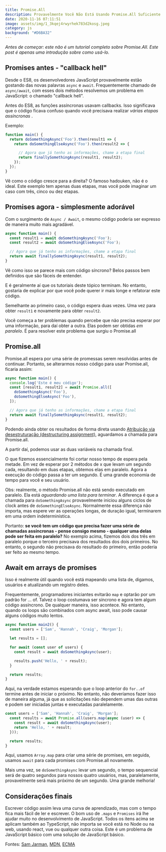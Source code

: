 ```yaml
---
title: Promise.All
description: Provavelmente Você Não Está Usando Promise.All Suficiente
date: 2020-11-16 07:11:51
image: assets/img/1_3kqej4rwyrhek783d2kosg.jpeg
category: js
background: "#D6BA32"
---
```

*Antes de começar: este não é um tutorial completo sobre Promise.All. Este post é apenas uma introdução sobre como usá-lo.*

## Promises antes - "callback hell"

Desde o ES8, os desenvolvedores JavaScript provavelmente estão gostando das novas palavras `async` e `await`. Frequentemente chamado de `async/await`, com esses dois métodos resolvemos um problema em JavaScript: o chamado "callback hell".

Antes do ES8, as funções assíncronas usavam callbacks. Isso significava que o código ficava confuso quando você precisava realizar *várias etapas assíncronas* .

Exemplo:

```javascript
function main() {
  return doSomethingAsync('Foo').then(result1 => {
    return doSomethingElseAsync('Foo').then(result2 => {

      // Agora que já tenho as informações, chame a etapa final
      return finallySomethingAsync(result1, result2);
    });
  });
}
```

Vê como o código cresce para a direita? O famoso hadouken, não é o ideal. Este exemplo tem apenas duas etapas, mas você pode imaginar um caso com três, cinco ou dez etapas.

## Promises agora - simplesmente adorável

Com o surgimento de `Async / Await`, o mesmo código poderia ser expresso de maneira muito mais agradável.

```javascript
async function main() {
  const result1 = await doSomethingAsync('Foo');
  const result2 = await doSomethingElseAsync('Foo');

  // Agora que já tenho as informações, chame a etapa final
  return await finallySomethingAsync(result1, result2);
}
```

Vê como isso se parece mais com código síncrono? Belos passos bem definidos que são fáceis de entender.

E é geralmente aí que os tutoriais deste tópico terminam. No entanto, gostaria de explicar por que você pode querer ir mais longe e refatorar este código.

Semelhante ao primeiro caso, o código espera duas vezes. Uma vez para obter `result1` e novamente para obter `result2`.

Você começa a ter problemas quando percebe que não precisa esperar por uma informação, para daí obter a outra. Elas podem ser obtidas *em paralelo*. É para resolver este problema que surgiu o Promise.all

## Promise.all

Promise.all espera por uma série de promessas serem resolvidas antes de continuar. Portanto, se alterarmos nosso código para usar Promise.all, ficaria assim:

```javascript
async function main() {
  console.log('Este é meu código');
  const [result1, result2] = await Promise.all([
    doSomethingAsync('Foo'),
    doSomethingElseAsync('Foo'),
  ]);

  // Agora que já tenho as informações, chame a etapa final
  return await finallySomethingAsync(result1, result2);
}
```

Podendo ainda obter os resultados de forma direta usando [Atribuição via desestruturação (destructuring assignment)](https://developer.mozilla.org/pt-BR/docs/Web/JavaScript/Reference/Operators/Atribuicao_via_desestruturacao), aguardamos a chamada para Promise.all.

A partir daí, podemos usar as duas variáveis ​​na chamada final.

O que fizemos essencialmente foi cortar nosso tempo de espera pela metade. Em vez de esperar por 2 métodos de x que levam um segundo cada, resultando em duas etapas, obtemos elas em paralelo. Agora a execução do código passa a ter um segundo. É uma grande economia de tempo para você e seu usuário.

Obs: realmente, o método Promise.all não está sendo executado em paralelo. Ela está *aguardando uma lista para terminar*. A diferença é que a chamada para `doSomethingAsync` provavelmente iniciou alguns ciclos de clock antes de `doSomethingElseAsync`. Normalmente essa diferença não importa, mas espere ver as operações longas, de duração igual, terminarem em uma ordem indeterminística.

Portanto: **se você tem um código que precisa fazer uma série de chamadas assíncronas - pense consigo mesmo - qualquer uma delas pode ser feita em paralelo?** No exemplo acima, fizemos dois dos três em paralelo porque o terceiro precisava dos resultados dos dois primeiros. No entanto, o segundo não precisava do resultado do primeiro, então poderia ser feito ao mesmo tempo.

## Await em arrays de promises

Isso é realmente útil quando você está mapeando uma lista de, digamos, usuários e atualizando um registro deles.

Frequentemente, programadores iniciantes evitarão `map` e optarão por um padrão for ... of. Talvez o loop costumava ser síncrono e agora tem algum código assíncrono. De qualquer maneira, isso acontece. No entanto, quando os loops são combinados com async await, isso pode causar alguns códigos muito lentos.

```javascript
async function main2() {
  const users = ['Sam', 'Hannah', 'Craig', 'Morgan'];

  let results = [];

  for await (const user of users) {
    const result = await doSomethingAsync(user);

    results.push('Hello, ' + result);
  }

  return results;
}
```

Aqui, na verdade estamos esperando que o loop anterior do `for..of `termine antes de iniciar o próximo. No entanto, não deveríamos fazer isso de maneira alguma, já que as solicitações não dependem umas das outras e podem ser iniciadas juntas e executadas paralelamente.

```javascript
const users = ['Sam', 'Hannah', 'Craig', 'Morgan'];
  const results = await Promise.all(users.map(async (user) => {
    const result = await doSomethingAsync(user);
    return 'Hello, ' + result;
  }));

  return results;
}
```

Aqui, usamos `Array.map` para criar uma série de promises, em seguida, usamos `await` para cada promises com Promise.all novamente.

Mais uma vez, se `doSomethingAsync` levar um segundo, o tempo sequencial será de quatro segundos para nossos quatro usuários, mas, paralelamente, provavelmente será mais próximo de um segundo. Uma grande melhoria!

## Considerações finais

Escrever código assim leva uma curva de aprendizado, mas com o tempo fica mais fácil de ler e escrever. O bom uso de `.maps` e `Promises` irá lhe ajudar muito no desenvolvimento de JavaScript. Todos os itens acima se aplicam também ao TypeScript, não importa se você está no Node ou na web, usando react, vue ou qualquer outra coisa. Este é um problema de JavaScript básico com uma solução de JavaScript básico.

Fontes: [Sam Jarman](https://www.samjarman.co.nz/blog/promisedotall), [MDN](https://developer.mozilla.org/pt-BR/docs/Web/JavaScript/Reference/Global_Objects/Promise/all), [ECMA](https://www.ecma-international.org/ecma-262/10.0/index.html#sec-promise.all)